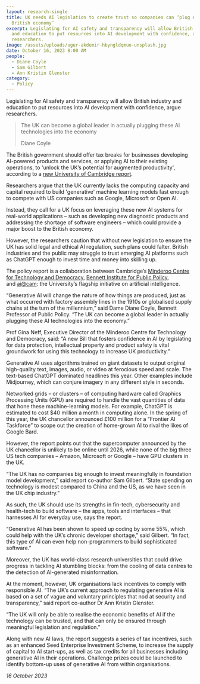 ```yaml
---
layout: research-single
title: UK needs AI legislation to create trust so companies can ‘plug AI into
  British economy’
excerpt: Legislating for AI safety and transparency will allow British industry
  and education to put resources into AI development with confidence, argue
  researchers.
image: /assets/uploads/ugur-akdemir-hbyngldqmuo-unsplash.jpg
date: October 16, 2023 8:00 AM
people:
  - Diane Coyle
  - Sam Gilbert
  - Ann Kristin Glenster
category:
  - Policy
---
```

Legislating for AI safety and transparency will allow British industry and education to put resources into AI development with confidence, argue researchers.

> The UK can become a global leader in actually plugging these AI technologies into the economy
>
> Diane Coyle 

The British government should offer tax breaks for businesses developing AI-powered products and services, or applying AI to their existing operations, to 'unlock the UK’s potential for augmented productivity', according to a [new University of Cambridge report](https://www.mctd.ac.uk/which-path-should-the-uk-take-to-build-national-capability-for-generative-ai/).

Researchers argue that the UK currently lacks the computing capacity and capital required to build 'generative' machine learning models fast enough to compete with US companies such as Google, Microsoft or Open AI.

Instead, they call for a UK focus on leveraging these new AI systems for real-world applications – such as developing new diagnostic products and addressing the shortage of software engineers – which could provide a major boost to the British economy.

However, the researchers caution that without new legislation to ensure the UK has solid legal and ethical AI regulation, such plans could falter. British industries and the public may struggle to trust emerging AI platforms such as ChatGPT enough to invest time and money into skilling up.

The policy report is a collaboration between Cambridge’s [Minderoo Centre for Technology and Democracy](https://www.mctd.ac.uk/), [Bennett Institute for Public Policy](https://www.bennettinstitute.cam.ac.uk/), and [ai@cam](https://ai.cam.ac.uk/): the University’s flagship initiative on artificial intelligence.

“Generative AI will change the nature of how things are produced, just as what occurred with factory assembly lines in the 1910s or globalised supply chains at the turn of the millennium,” said Dame Diane Coyle, Bennett Professor of Public Policy. “The UK can become a global leader in actually plugging these AI technologies into the economy.”

Prof Gina Neff, Executive Director of the Minderoo Centre for Technology and Democracy, said: “A new Bill that fosters confidence in AI by legislating for data protection, intellectual property and product safety is vital groundwork for using this technology to increase UK productivity.”

Generative AI uses algorithms trained on giant datasets to output original high-quality text, images, audio, or video at ferocious speed and scale. The text-based ChatGPT dominated headlines this year. Other examples include Midjourney, which can conjure imagery in any different style in seconds.

Networked grids – or clusters – of computing hardware called Graphics Processing Units (GPU) are required to handle the vast quantities of data that hone these machine-learning models. For example, ChatGPT is estimated to cost $40 million a month in computing alone. In the spring of this year, the UK chancellor announced £100 million for a “Frontier AI Taskforce” to scope out the creation of home-grown AI to rival the likes of Google Bard.

However, the report points out that the supercomputer announced by the UK chancellor is unlikely to be online until 2026, while none of the big three US tech companies – Amazon, Microsoft or Google – have GPU clusters in the UK.

“The UK has no companies big enough to invest meaningfully in foundation model development,” said report co-author Sam Gilbert. “State spending on technology is modest compared to China and the US, as we have seen in the UK chip industry.”

As such, the UK should use its strengths in fin-tech, cybersecurity and health-tech to build software – the apps, tools and interfaces – that harnesses AI for everyday use, says the report.

“Generative AI has been shown to speed up coding by some 55%, which could help with the UK’s chronic developer shortage,” said Gilbert. “In fact, this type of AI can even help non-programmers to build sophisticated software.”

Moreover, the UK has world-class research universities that could drive progress in tackling AI stumbling blocks: from the cooling of data centres to the detection of AI-generated misinformation.

At the moment, however, UK organisations lack incentives to comply with responsible AI. “The UK’s current approach to regulating generative AI is based on a set of vague and voluntary principles that nod at security and transparency,” said report co-author Dr Ann Kristin Glenster.

“The UK will only be able to realise the economic benefits of AI if the technology can be trusted, and that can only be ensured through meaningful legislation and regulation.”

Along with new AI laws, the report suggests a series of tax incentives, such as an enhanced Seed Enterprise Investment Scheme, to increase the supply of capital to AI start-ups, as well as tax credits for all businesses including generative AI in their operations. Challenge prizes could be launched to identify bottom-up uses of generative AI from within organisations.

*16 October 2023*